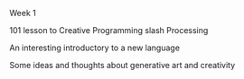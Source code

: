 Week 1

101 lesson to Creative Programming slash Processing

An interesting introductory to a new language

Some ideas and thoughts about generative art and creativity
